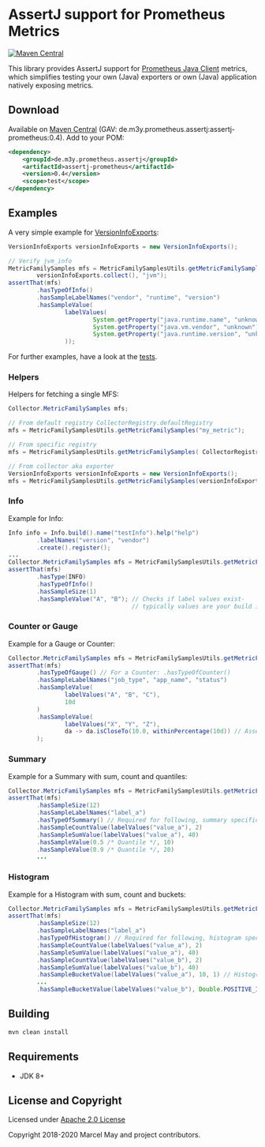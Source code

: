 # AssertJ support for Prometheus Metrics

[![Maven Central](https://img.shields.io/maven-central/v/de.m3y.prometheus.assertj/assertj-prometheus.svg?style=flat-square)](http://search.maven.org/#search%7Cga%7C1%7Cg%3A%22de.m3y.prometheus.assertj%22%20AND%20a%3A%22assertj-prometheus%22)

This library provides AssertJ support for [Prometheus Java Client](https://github.com/prometheus/client_java) metrics,
which simplifies testing your own (Java) exporters or own (Java) application natively exposing metrics.

## Download
Available on [Maven Central](https://repo1.maven.org/maven2/de/m3y/prometheus/assertj/assertj-prometheus/) (GAV: de.m3y.prometheus.assertj:assertj-prometheus:0.4). Add to your POM:
```xml
<dependency>
    <groupId>de.m3y.prometheus.assertj</groupId>
    <artifactId>assertj-prometheus</artifactId>
    <version>0.4</version>
    <scope>test</scope>
</dependency>
```

## Examples

A very simple example for [VersionInfoExports](https://github.com/prometheus/client_java/blob/master/simpleclient_hotspot/src/main/java/io/prometheus/client/hotspot/VersionInfoExports.java):
```java
VersionInfoExports versionInfoExports = new VersionInfoExports();

// Verify jvm_info
MetricFamilySamples mfs = MetricFamilySamplesUtils.getMetricFamilySamples(
        versionInfoExports.collect(), "jvm");
assertThat(mfs)
        .hasTypeOfInfo()
        .hasSampleLabelNames("vendor", "runtime", "version")
        .hasSampleValue(
                labelValues(
                        System.getProperty("java.runtime.name", "unknown"),
                        System.getProperty("java.vm.vendor", "unknown"),
                        System.getProperty("java.runtime.version", "unknown")
                ));
```

For further examples, have a look at the [tests](src/test/java/de/m3y/prometheus/assertj/).

### Helpers
Helpers for fetching a single MFS:
```java
Collector.MetricFamilySamples mfs;

// From default registry CollectorRegistry.defaultRegistry
mfs = MetricFamilySamplesUtils.getMetricFamilySamples("my_metric");

// From specific registry
mfs = MetricFamilySamplesUtils.getMetricFamilySamples( CollectorRegistry.defaultRegistry, "my_metric");

// From collector aka exporter
VersionInfoExports versionInfoExports = new VersionInfoExports();
mfs = MetricFamilySamplesUtils.getMetricFamilySamples(versionInfoExports.collect(), "jvm");
```

### Info
Example for Info:
```java
Info info = Info.build().name("testInfo").help("help")
        .labelNames("version", "vendor")
        .create().register();
...
Collector.MetricFamilySamples mfs = MetricFamilySamplesUtils.getMetricFamilySamples("testInfo");
assertThat(mfs)
        .hasType(INFO)
        .hasTypeOfInfo()
        .hasSampleSize(1)
        .hasSampleValue("A", "B"); // Checks if label values exist-
                                   // typically values are your build info version 
```

### Counter or Gauge
Example for a Gauge or Counter:
```java
Collector.MetricFamilySamples mfs = MetricFamilySamplesUtils.getMetricFamilySamples("my_metric");
assertThat(mfs)
        .hasTypeOfGauge() // For a Counter: .hasTypeOfCounter()
        .hasSampleLabelNames("job_type", "app_name", "status")
        .hasSampleValue(
                labelValues("A", "B", "C"),
                10d
        )
        .hasSampleValue(
                labelValues("X", "Y", "Z"),
                da -> da.isCloseTo(10.0, withinPercentage(10d)) // AssertJ double asserts with 10% tolerance
        );
```

### Summary
Example for a Summary with sum, count and quantiles:
```java
Collector.MetricFamilySamples mfs = MetricFamilySamplesUtils.getMetricFamilySamples("my_metric");
assertThat(mfs)
        .hasSampleSize(12)
        .hasSampleLabelNames("label_a")
        .hasTypeOfSummary() // Required for following, summary specific asserts
        .hasSampleCountValue(labelValues("value_a"), 2)
        .hasSampleSumValue(labelValues("value_a"), 40)
        .hasSampleValue(0.5 /* Quantile */, 10)
        .hasSampleValue(0.9 /* Quantile */, 20)
        ...
```

### Histogram
Example for a Histogram with sum, count and buckets:
```java
Collector.MetricFamilySamples mfs = MetricFamilySamplesUtils.getMetricFamilySamples("my_metric");
assertThat(mfs)
        .hasSampleSize(12)
        .hasSampleLabelNames("label_a")
        .hasTypeOfHistogram() // Required for following, histogram specific asserts
        .hasSampleCountValue(labelValues("value_a"), 2)
        .hasSampleSumValue(labelValues("value_a"), 40)
        .hasSampleCountValue(labelValues("value_b"), 2)
        .hasSampleSumValue(labelValues("value_b"), 40)
        .hasSampleBucketValue(labelValues("value_a"), 10, 1) // Histogram bucket assertions
        ...
        .hasSampleBucketValue(labelValues("value_b"), Double.POSITIVE_INFINITY, 2)
```

## Building
```bash
mvn clean install
```

## Requirements

* JDK 8+

## License and Copyright

Licensed under [Apache 2.0 License](LICENSE)

Copyright 2018-2020 Marcel May and project contributors.

